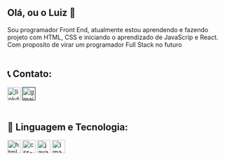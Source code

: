 ## Olá, ou o Luiz 👋

Sou programador Front End, atualmente estou aprendendo e fazendo projeto com HTML, CSS e iniciando o aprendizado de JavaScrip e React. Com proposito de virar um programador Full Stack no futuro
<br>
<br>
## :telephone_receiver: Contato:

<a href="https://www.linkedin.com/in/luiz-felipe-bonfim-zonetti-520108351" target="_blank"><img width="30px" height="30px" alt="linkdin-image" src="https://github.com/user-attachments/assets/c075130f-3aa4-4905-920a-d8b973c3acf3" /></a>
<a href="" target="_blank"><img width="30px" height="30px" alt="gmail-image" src="https://github.com/user-attachments/assets/b3c02f2c-d848-4685-b5a2-5cdcb97fdc10" /></a>
<br>
<br>

## :wrench: Linguagem e Tecnologia:
<a><img width="30px" height="30px" alt="html-image" src="https://github.com/user-attachments/assets/37e64dfa-a175-4820-9f93-3a4ec2cfe5be" /></a>
<a><img width="30px" height="30px" alt="css-image" src="https://github.com/user-attachments/assets/9f957cc3-cc44-4a9c-a609-06a85e7ae0a4" /></a>
<a><img width="30px" height="30px" alt="javascrip-image" src="https://github.com/user-attachments/assets/526b2d1b-8ef6-4550-8144-3d26feac4174" /></a>
<a><img width="30px" height="30px" alt="image" src="https://github.com/user-attachments/assets/414b5bc1-9838-473e-950d-8910a69df4e8" /></a>
